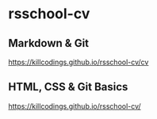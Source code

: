 # rsschool-cv

## Markdown & Git

https://killcodings.github.io/rsschool-cv/cv

## HTML, CSS & Git Basics

https://killcodings.github.io/rsschool-cv/

